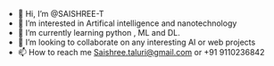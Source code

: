 - 👋 Hi, I’m @SAISHREE-T
- 👀 I’m interested in Artifical intelligence and nanotechnology
- 🌱 I’m currently learning python , ML and DL.
- 💞️ I’m looking to collaborate on any interesting AI or web projects
- 📫 How to reach me Saishree.taluri@gmail.com or +91 9110236842

<!---
SAISHREE-T/SAISHREE-T is a ✨ special ✨ repository because its `README.md` (this file) appears on your GitHub profile.
You can click the Preview link to take a look at your changes.
--->
